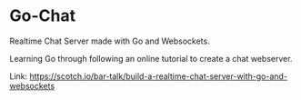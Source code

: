 # Go-Chat
Realtime Chat Server made with Go and Websockets.

Learning Go through following an online tutorial to create a chat webserver.

Link: https://scotch.io/bar-talk/build-a-realtime-chat-server-with-go-and-websockets
